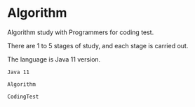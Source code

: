 # Algorithm

Algorithm study with Programmers for coding test.

There are 1 to 5 stages of study, and each stage is carried out.

The language is Java 11 version.

`Java 11`

`Algorithm`

`CodingTest` 

